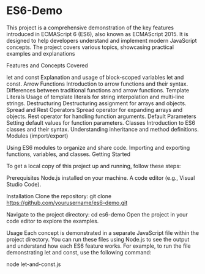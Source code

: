 # ES6-Demo
This project is a comprehensive demonstration of the key features introduced in ECMAScript 6 (ES6), also known as ECMAScript 2015. It is designed to help developers understand and implement modern JavaScript concepts. The project covers various topics, showcasing practical examples and explanations

Features and Concepts Covered

let and const
Explanation and usage of block-scoped variables let and const.
Arrow Functions
Introduction to arrow functions and their syntax.
Differences between traditional functions and arrow functions.
Template Literals
Usage of template literals for string interpolation and multi-line strings.
Destructuring
Destructuring assignment for arrays and objects.
Spread and Rest Operators
Spread operator for expanding arrays and objects.
Rest operator for handling function arguments.
Default Parameters
Setting default values for function parameters.
Classes
Introduction to ES6 classes and their syntax.
Understanding inheritance and method definitions.
Modules (import/export)

Using ES6 modules to organize and share code.
Importing and exporting functions, variables, and classes.
Getting Started

To get a local copy of this project up and running, follow these steps:

Prerequisites
Node.js installed on your machine.
A code editor (e.g., Visual Studio Code).

Installation
Clone the repository:
git clone https://github.com/yourusername/es6-demo.git

Navigate to the project directory:
cd es6-demo
Open the project in your code editor to explore the examples.

Usage
Each concept is demonstrated in a separate JavaScript file within the project directory. You can run these files using Node.js to see the output and understand how each ES6 feature works. For example, to run the file demonstrating let and const, use the following command:

node let-and-const.js
